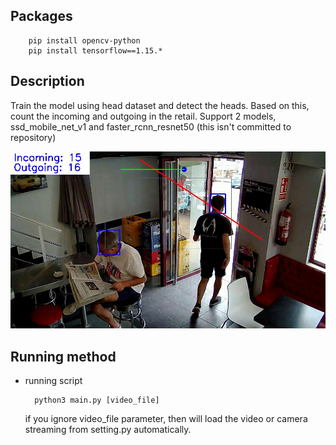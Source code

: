 ## Packages

        pip install opencv-python
        pip install tensorflow==1.15.*


## Description

Train the model using head dataset and detect the heads. Based on this, count the incoming and outgoing in the retail.
Support 2 models, ssd_mobile_net_v1 and faster_rcnn_resnet50 (this isn't committed to repository)

![img](sample.jpg)

## Running method

- running script

        python3 main.py [video_file]
        
    if you ignore video_file parameter, then will load the video or camera streaming from setting.py automatically.
